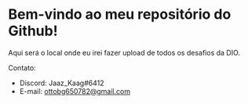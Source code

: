# Bem-vindo ao meu repositório do Github!

Aqui será o local onde eu irei fazer upload de todos os desafios da DIO.

Contato:
- Discord: Jaaz_Kaag#6412
- E-mail: ottobg650782@gmail.com